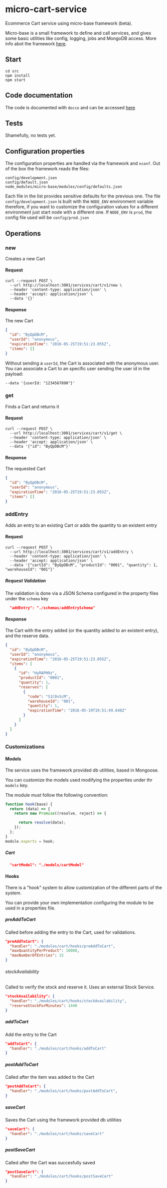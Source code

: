 # micro-cart-service

Ecommerce Cart service using micro-base framework (beta).

Micro-base is a small framework to define and call services, and gives some basic utilities like config, logging, jobs and MongoDB access.
More info abot the framework [here](https://github.com/ncornag/micro-base/tree/develop).

## Start

```
cd src
npm install
npm start
```

## Code documentation

The code is documented with `docco` and can be accessed [here](https://rawgit.com/ncornag/micro-cart-service/develop/docs/index.js.html)

## Tests

Shamefully, no tests yet.

## Configuration properties

The configuration properties are handled via the framework and `nconf`. Out of the box the framework reads the files:

```
config/development.json
config/default.json
node_modules/micro-base/modules/config/defaults.json
```

Each file in the list provides sensitive defaults for the previous one.
The file `config/development.json` is built with the `NODE_ENV` environment variable therefore, if you want to customize the configuration values for a different environment just start node with a different one.
If `NODE_ENV` is `prod`, the config file used will be `config/prod.json`

## Operations

### new

Creates a new Cart

#### Request

```shell
curl --request POST \
  --url http://localhost:3001/services/cart/v1/new \
  --header 'content-type: application/json' \
  --header 'accept: application/json' \
  --data '{}'
```

#### Response

The new Cart

```json
{
  "id": "ByQpDBcM",
  "userId": "anonymous",
  "expirationTime": "2016-05-25T19:51:23.055Z",
  "items": []
}
```

Without sending a `userId`, the Cart is associated with the anonymous user.
You can associate a Cart to an specific user sending the user id in the payload:

```shell
--data '{userId: "1234567890"}'
```

### get

Finds a Cart and returns it

#### Request

```shell
curl --request POST \
  --url http://localhost:3001/services/cart/v1/get \
  --header 'content-type: application/json' \
  --header 'accept: application/json' \
  --data '{"id": "ByQpDBcM"}'
```

#### Response

The requested Cart

```json
{
  "id": "ByQpDBcM",
  "userId": "anonymous",
  "expirationTime": "2016-05-25T19:51:23.055Z",
  "items": []
}
```

### addEntry

Adds an entry to an existing Cart or adds the quantity to an existent entry

#### Request

```shell
curl --request POST \
  --url http://localhost:3001/services/cart/v1/addEntry \
  --header 'content-type: application/json' \
  --header 'accept: application/json' \
  --data '{"cartId": "ByQpDBcM", "productId": "0001", "quantity": 1, "warehouseId": "001"}'
```

##### Request Validation

The validation is done via a JSON Schema configured in the property files under the `schema` key

```json
  "addEntry": "./schemas/addEntrySchema"
```

#### Response

The Cart with the entry added (or the quantity added to an existent entry), and the reserve data.

```json
{
  "id": "ByQpDBcM",
  "userId": "anonymous",
  "expirationTime": "2016-05-25T19:51:23.055Z",
  "items": [
    {
      "id": "HyRAPH9z",
      "productId": "0001",
      "quantity": 1,
      "reserves": [
        {
          "code": "S1C0vScM",
          "warehouseId": "001",
          "quantity": 1,
          "expirationTime": "2016-05-19T19:51:49.648Z"
        }
      ]
    }
  ]
}
```

### Customizations

#### Models

The service uses the framework provided db utilities, based in Mongoose.

You can customize the models used modifying the properties under thr `models` key.

The module must follow the following convention:

```javascript
function hook(base) {
  return (data) => {
    return new Promise((resolve, reject) => {

      return resolve(data);
    });
  };
}
module.exports = hook;
```

##### Cart

```json
  "cartModel": "./models/cartModel"
```

#### Hooks

There is a "hook" system to allow customization of the different parts of the system.

You can provide your own implementation configuring the module to be used in a properties file.

##### preAddToCart

Called before adding the entry to the Cart, used for validations.

```json
"preAddToCart": {
  "handler": "./modules/cart/hooks/preAddToCart",
  "maxQuantityPerProduct": 10000,
  "maxNumberOfEntries": 15
}
```

###### stockAvailability

Called to verify the stock and reserve it. Uses an external Stock Service.

```json
"stockAvailability": {
  "handler": "./modules/cart/hooks/stockAvailability",
  "reserveStockForMinutes": 1440
}
```

##### addToCart

Add the entry to the Cart

```json
"addToCart": {
  "handler": "./modules/cart/hooks/addToCart"
}
```

##### postAddToCart

Called after the item was added to the Cart

```json
"postAddToCart": {
  "handler": "./modules/cart/hooks/postAddToCart",
}
```

##### saveCart

Saves the Cart using the framework provided db utilities

```json
"saveCart": {
  "handler": "./modules/cart/hooks/saveCart"
}
```

##### postSaveCart

Called after the Cart was succesfully saved

```json
"postSaveCart": {
  "handler": "./modules/cart/hooks/postSaveCart"
}
```

